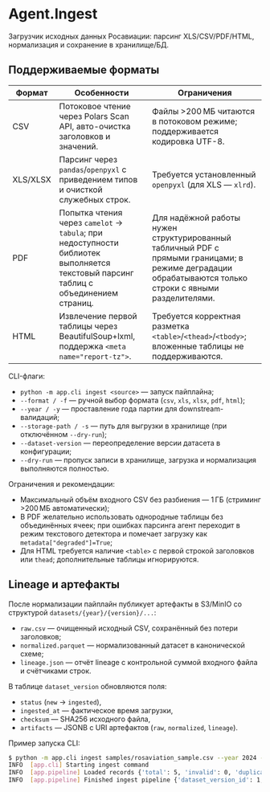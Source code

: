 # Agent.Ingest

Загрузчик исходных данных Росавиации: парсинг XLS/CSV/PDF/HTML, нормализация и сохранение в хранилище/БД.

## Поддерживаемые форматы

| Формат | Особенности | Ограничения |
| ------ | ----------- | ----------- |
| CSV | Потоковое чтение через Polars Scan API, авто-очистка заголовков и значений. | Файлы >200 МБ читаются в потоковом режиме; поддерживается кодировка UTF-8. |
| XLS/XLSX | Парсинг через `pandas`/`openpyxl` с приведением типов и очисткой служебных строк. | Требуется установленный `openpyxl` (для XLS — `xlrd`). |
| PDF | Попытка чтения через `camelot` → `tabula`; при недоступности библиотек выполняется текстовый парсинг таблиц с объединением страниц. | Для надёжной работы нужен структурированный табличный PDF с прямыми границами; в режиме деградации обрабатываются только строки с явными разделителями. |
| HTML | Извлечение первой таблицы через BeautifulSoup+lxml, поддержка `<meta name="report-tz">`. | Требуется корректная разметка `<table>`/`<thead>`/`<tbody>`; вложенные таблицы не поддерживаются. |

CLI-флаги:

* `python -m app.cli ingest <source>` — запуск пайплайна;
* `--format / -f` — ручной выбор формата (`csv`, `xls`, `xlsx`, `pdf`, `html`);
* `--year / -y` — проставление года партии для downstream-валидаций;
* `--storage-path / -s` — путь для выгрузки в хранилище (при отключённом `--dry-run`);
* `--dataset-version` — переопределение версии датасета в конфигурации;
* `--dry-run` — пропуск записи в хранилище, загрузка и нормализация выполняются полностью.

Ограничения и рекомендации:

* Максимальный объём входного CSV без разбиения — 1 ГБ (стриминг >200 МБ автоматически);
* В PDF желательно использовать однородные таблицы без объединённых ячеек; при ошибках парсинга агент переходит в режим текстового детектора и помечает загрузку как `metadata["degraded"]=True`;
* Для HTML требуется наличие `<table>` c первой строкой заголовков или `thead`; дополнительные таблицы игнорируются.

## Lineage и артефакты

После нормализации пайплайн публикует артефакты в S3/MinIO со структурой `datasets/{year}/{version}/...`:

* `raw.csv` — очищенный исходный CSV, сохранённый без потери заголовков;
* `normalized.parquet` — нормализованный датасет в канонической схеме;
* `lineage.json` — отчёт lineage с контрольной суммой входного файла и счётчиками строк.

В таблице `dataset_version` обновляются поля:

* `status` (`new` → `ingested`),
* `ingested_at` — фактическое время загрузки,
* `checksum` — SHA256 исходного файла,
* `artifacts` — JSONB с URI артефактов (`raw`, `normalized`, `lineage`).

Пример запуска CLI:

```bash
$ python -m app.cli ingest samples/rosaviation_sample.csv --year 2024 --dataset-version 2024-01
INFO  [app.cli] Starting ingest command
INFO  [app.pipeline] Loaded records {'total': 5, 'invalid': 0, 'duplicates': 0}
INFO  [app.pipeline] Finished ingest pipeline {'dataset_version_id': 1, 'checksum': '...'}
```
